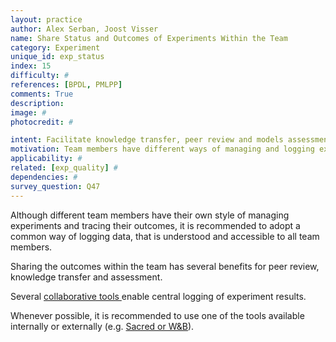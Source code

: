 ```yaml
---
layout: practice
author: Alex Serban, Joost Visser
name: Share Status and Outcomes of Experiments Within the Team
category: Experiment
unique_id: exp_status
index: 15
difficulty: #
references: [BPDL, PMLPP]
comments: True
description:
image: #
photocredit: #

intent: Facilitate knowledge transfer, peer review and models assessment. #
motivation: Team members have different ways of managing and logging experiment related data. Adopting a common way to log experiment data and share it within the team enables members to collectively monitor and assess training outcomes. #
applicability: #
related: [exp_quality] #
dependencies: #
survey_question: Q47
---
```


Although different team members have their own style of managing experiments and tracing their outcomes, it is recommended to adopt a common way of logging data, that is understood and accessible to all team members.


Sharing the outcomes within the team has several benefits for peer review, knowledge transfer and assessment.


Several <a href="https://github.com/SE-ML/awesome-seml#tooling" target="blank"> collaborative tools </a> enable central logging of experiment results.

Whenever possible, it is recommended to use one of the tools available internally or externally (e.g. <a href="https://github.com/SE-ML/awesome-seml#tooling" target="blank">Sacred or W&B</a>).
